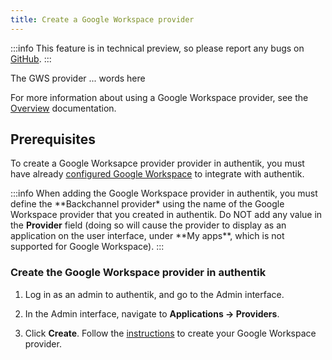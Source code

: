 ```yaml
---
title: Create a Google Workspace provider
---
```


:::info
This feature is in technical preview, so please report any bugs on [GitHub](https://github.com/goauthentik/authentik/issues).
:::

The GWS provider ... words here

For more information about using a Google Workspace provider, see the [Overview](./index.md) documentation.

## Prerequisites

To create a Google Worksapce provider provider in authentik, you must have already [configured Google Workspace](./setup-gws.md) to integrate with authentik.

:::info
When adding the Google Workspace provider in authentik, you must define the **Backchannel provider\* using the name of the Google Workspace provider that you created in authentik. Do NOT add any value in the **Provider** field (doing so will cause the provider to display as an application on the user interface, under **My apps\*\*, which is not supported for Google Workspace).
:::

### Create the Google Workspace provider in authentik

1. Log in as an admin to authentik, and go to the Admin interface.

2. In the Admin interface, navigate to **Applications -> Providers**.

3. Click **Create**. Follow the [instructions](../../applications/manage_apps.md#instructions) to create your Google Workspace provider.
